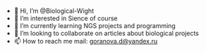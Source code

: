 - 👋 Hi, I’m @Biological-Wight
- 👀 I’m interested in Sience of course
- 🌱 I’m currently learning NGS projects and programming
- 💞️ I’m looking to collaborate on articles about biological projects
- 📫 How to reach me mail: goranova.d@yandex.ru

<!---
Biological-Wight/Biological-Wight is a ✨ special ✨ repository because its `README.md` (this file) appears on your GitHub profile.
You can click the Preview link to take a look at your changes.
--->
